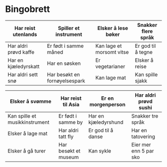 # Bingobrett

| Har reist utenlands     | Spiller et instrument | Elsker å lese bøker   | Snakker flere språk |
|-------------------------|-----------------------|-----------------------|---------------------|
| Har aldri prøvd kaffe   | Er født i samme måned | Kan lage et morsomt vitse | Er god til å tegne |
| Har en kjæledyrskatt   | Har en søsken         | Er vegetarianer       | Elsker å reise     |
| Har aldri sett snø     | Har besøkt en fornøyelsespark | Kan lage mat   | Kan spille sjakk   |


| Elsker å svømme             | Har reist til Asia     | Er en morgenperson | Har aldri prøvd sushi |
|-----------------------------|-------------------------|--------------------|-----------------------|
| Kan spille et musikkinstrument | Er født i samme by  | Har en kjæledyrshund | Snakker tre språk |
| Elsker å lage mat           | Har aldri tatt fly     | Er god til å danse  | Har en tatovering |
| Elsker å gå turer           | Har besøkt et museum   | Kan sykle          | Eier mer enn 5 par sko |


